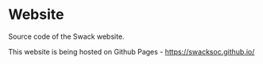 # Website
Source code of the Swack website.

This website is being hosted on Github Pages - https://swacksoc.github.io/

